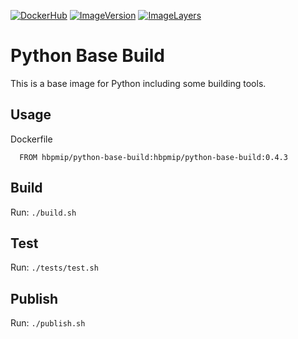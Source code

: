 [![DockerHub](https://img.shields.io/badge/docker-hbpmip%2Fpython--base--build-008bb8.svg)](https://hub.docker.com/r/hbpmip/python-base-build/)
[![ImageVersion](https://images.microbadger.com/badges/version/hbpmip/python-base-build.svg)](https://hub.docker.com/r/hbpmip/python-base-build/tags "hbpmip/python-base-build image tags")
[![ImageLayers](https://images.microbadger.com/badges/image/hbpmip/python-base-build.svg)](https://microbadger.com/#/images/hbpmip/python-base-build "hbpmip/python-base-build on microbadger")

# Python Base Build

This is a base image for Python including some building tools.

## Usage

Dockerfile
```
  FROM hbpmip/python-base-build:hbpmip/python-base-build:0.4.3
```


## Build

Run: `./build.sh`


## Test

Run: `./tests/test.sh`


## Publish

Run: `./publish.sh`
